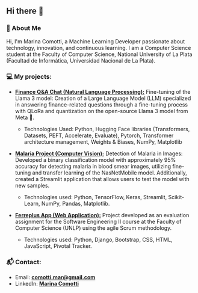 ## Hi there 👋

### 🍄 About Me 
Hi, I'm Marina Comotti, a Machine Learning Developer passionate about technology, innovation, and continuous learning. I am a Computer Science student at the Faculty of Computer Science, National University of La Plata (Facultad de Informática, Universidad Nacional de La Plata). 

### 💻 My projects:
* **[Finance Q&A Chat (Natural Language Processing):](https://github.com/MarinaComotti/Finance_QA_Chat)** 
Fine-tuning of the Llama 3 model: Creation of a Large Language Model (LLM) specialized in answering finance-related questions through a fine-tuning process with QLoRa and quantization on the open-source Llama 3 model from Meta 🦙.
  - Technologies Used:  Python, Hugging Face libraries (Transformers, Datasets, PEFT, Accelerate, Evaluate), Pytorch, Transformer architecture management, Weights & Biases, NumPy, Matplotlib

* **[Malaria Project (Computer Vision):](https://github.com/MarinaComotti/Malaria_Project_Deep_Learning_CV)**
  Detection of Malaria in Images: Developed a binary classification model with approximately 95% accuracy for detecting malaria in blood smear images, utilizing fine-tuning and transfer learning of the NasNetMobile model. Additionally, created a Streamlit application that allows users to test the model with new samples.
    - Technologies used: Python, TensorFlow, Keras,  Streamlit, Scikit-Learn, NumPy, Pandas, Matplotlib.

* **[Ferreplus App (Web Application):](https://github.com/MarinaComotti/ferreplus-django-app)**
  Project developed as an evaluation assignment for the Software Engineering II course at the Faculty of Computer Science (UNLP) using the agile Scrum methodology.
    - Technologies used:  Python, Django, Bootstrap, CSS, HTML, JavaScript, Pivotal Tracker.


### 📬 Contact:
- Email: **comotti.mar@gmail.com**
- LinkedIn: [**Marina Comotti**](www.linkedin.com/in/comotti-marina)

<!--
**MarinaComotti/MarinaComotti** is a ✨ _special_ ✨ repository because its `README.md` (this file) appears on your GitHub profile.

Here are some ideas to get you started:

- 🔭 I’m currently working on ...
- 🌱 I’m currently learning ...
- 👯 I’m looking to collaborate on ...
- 🤔 I’m looking for help with ...
- 💬 Ask me about ...
- 📫 How to reach me: ...
- 😄 Pronouns: ...
- ⚡ Fun fact: ...
-->
